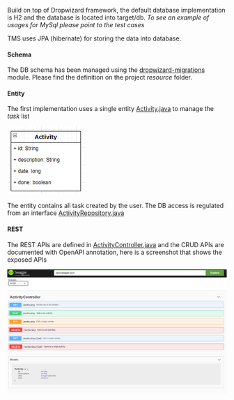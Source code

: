 Build on top of Dropwizard framework, the default database implementation is H2 and the database is located into target/db.
_To see an example of usages for MySql please point to the test cases_

TMS uses JPA (hibernate) for storing the data into database.

#### Schema

The DB schema has been managed using the [dropwizard-migrations](https://www.dropwizard.io/en/latest/manual/migrations.html) module.
Please find the definition on the project _resource_ folder.


#### Entity

The first implementation uses a single entity [Activity.java](https://github.com/marcosperanza/tms/blob/17bf95ea5b5b6e726f5ffe6872c655fdd104bbcc/src/main/java/com/oracle/interview/db/entity/Activity.java) to manage the _task_ list

![activity.png](activity.png)

The entity contains all task created by the user. The DB access is regulated from an interface [ActivityRepository.java](https://github.com/marcosperanza/tms/blob/17bf95ea5b5b6e726f5ffe6872c655fdd104bbcc/src/main/java/com/oracle/interview/db/ActivityRepository.java)


#### REST

The REST APIs are defined in [ActivityController.java](https://github.com/marcosperanza/tms/blob/17bf95ea5b5b6e726f5ffe6872c655fdd104bbcc/src/main/java/com/oracle/interview/resources/ActivityController.java)
and the CRUD APIs are documented with OpenAPI annotation, here is a screenshot that shows the exposed APIs

![swagger.png](swagger.png)
